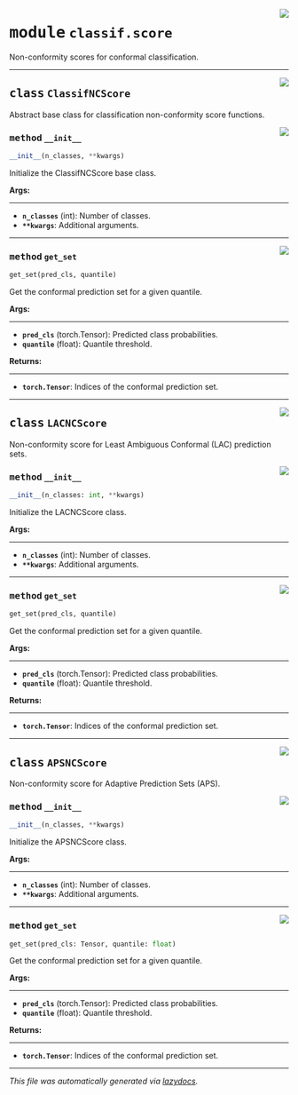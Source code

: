 <!-- markdownlint-disable -->

<a href="https://github.com/leoandeol/cods/blob/main/cods/classif/score.py#L0"><img align="right" style="float:right;" src="https://img.shields.io/badge/-source-cccccc?style=flat-square"></a>

# <kbd>module</kbd> `classif.score`
Non-conformity scores for conformal classification. 



---

<a href="https://github.com/leoandeol/cods/blob/main/cods/classif/score.py#L8"><img align="right" style="float:right;" src="https://img.shields.io/badge/-source-cccccc?style=flat-square"></a>

## <kbd>class</kbd> `ClassifNCScore`
Abstract base class for classification non-conformity score functions. 

<a href="https://github.com/leoandeol/cods/blob/main/cods/classif/score.py#L11"><img align="right" style="float:right;" src="https://img.shields.io/badge/-source-cccccc?style=flat-square"></a>

### <kbd>method</kbd> `__init__`

```python
__init__(n_classes, **kwargs)
```

Initialize the ClassifNCScore base class. 



**Args:**
 
---- 
 - <b>`n_classes`</b> (int):  Number of classes. 
 - <b>`**kwargs`</b>:  Additional arguments. 




---

<a href="https://github.com/leoandeol/cods/blob/main/cods/classif/score.py#L43"><img align="right" style="float:right;" src="https://img.shields.io/badge/-source-cccccc?style=flat-square"></a>

### <kbd>method</kbd> `get_set`

```python
get_set(pred_cls, quantile)
```

Get the conformal prediction set for a given quantile. 



**Args:**
 
---- 
 - <b>`pred_cls`</b> (torch.Tensor):  Predicted class probabilities. 
 - <b>`quantile`</b> (float):  Quantile threshold. 



**Returns:**
 
------- 
 - <b>`torch.Tensor`</b>:  Indices of the conformal prediction set. 


---

<a href="https://github.com/leoandeol/cods/blob/main/cods/classif/score.py#L64"><img align="right" style="float:right;" src="https://img.shields.io/badge/-source-cccccc?style=flat-square"></a>

## <kbd>class</kbd> `LACNCScore`
Non-conformity score for Least Ambiguous Conformal (LAC) prediction sets. 

<a href="https://github.com/leoandeol/cods/blob/main/cods/classif/score.py#L67"><img align="right" style="float:right;" src="https://img.shields.io/badge/-source-cccccc?style=flat-square"></a>

### <kbd>method</kbd> `__init__`

```python
__init__(n_classes: int, **kwargs)
```

Initialize the LACNCScore class. 



**Args:**
 
---- 
 - <b>`n_classes`</b> (int):  Number of classes. 
 - <b>`**kwargs`</b>:  Additional arguments. 




---

<a href="https://github.com/leoandeol/cods/blob/main/cods/classif/score.py#L94"><img align="right" style="float:right;" src="https://img.shields.io/badge/-source-cccccc?style=flat-square"></a>

### <kbd>method</kbd> `get_set`

```python
get_set(pred_cls, quantile)
```

Get the conformal prediction set for a given quantile. 



**Args:**
 
---- 
 - <b>`pred_cls`</b> (torch.Tensor):  Predicted class probabilities. 
 - <b>`quantile`</b> (float):  Quantile threshold. 



**Returns:**
 
------- 
 - <b>`torch.Tensor`</b>:  Indices of the conformal prediction set. 


---

<a href="https://github.com/leoandeol/cods/blob/main/cods/classif/score.py#L110"><img align="right" style="float:right;" src="https://img.shields.io/badge/-source-cccccc?style=flat-square"></a>

## <kbd>class</kbd> `APSNCScore`
Non-conformity score for Adaptive Prediction Sets (APS). 

<a href="https://github.com/leoandeol/cods/blob/main/cods/classif/score.py#L113"><img align="right" style="float:right;" src="https://img.shields.io/badge/-source-cccccc?style=flat-square"></a>

### <kbd>method</kbd> `__init__`

```python
__init__(n_classes, **kwargs)
```

Initialize the APSNCScore class. 



**Args:**
 
---- 
 - <b>`n_classes`</b> (int):  Number of classes. 
 - <b>`**kwargs`</b>:  Additional arguments. 




---

<a href="https://github.com/leoandeol/cods/blob/main/cods/classif/score.py#L159"><img align="right" style="float:right;" src="https://img.shields.io/badge/-source-cccccc?style=flat-square"></a>

### <kbd>method</kbd> `get_set`

```python
get_set(pred_cls: Tensor, quantile: float)
```

Get the conformal prediction set for a given quantile. 



**Args:**
 
---- 
 - <b>`pred_cls`</b> (torch.Tensor):  Predicted class probabilities. 
 - <b>`quantile`</b> (float):  Quantile threshold. 



**Returns:**
 
------- 
 - <b>`torch.Tensor`</b>:  Indices of the conformal prediction set. 




---

_This file was automatically generated via [lazydocs](https://github.com/ml-tooling/lazydocs)._
